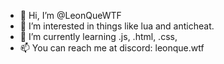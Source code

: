 - 👋 Hi, I’m @LeonQueWTF
- 👀 I’m interested in things like lua and anticheat.
- 🌱 I’m currently learning .js, .html, .css,
- 📫 You can reach me at discord: leonque.wtf

<!---
LeonQueWTF/LeonQueWTF is a ✨ special ✨ repository because its `README.md` (this file) appears on your GitHub profile.
You can click the Preview link to take a look at your changes.
--->
